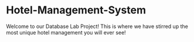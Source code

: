# Hotel-Management-System
Welcome to our Database Lab Project! This is where we have stirred up the most unique hotel management you will ever see!
